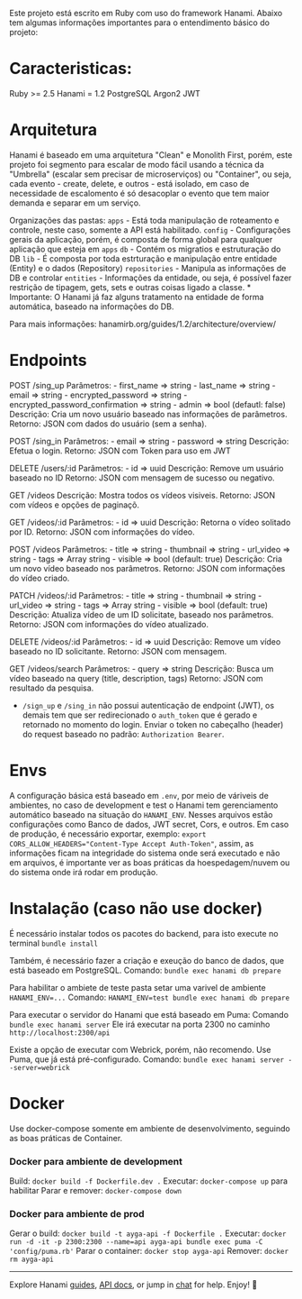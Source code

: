 Este projeto está escrito em Ruby com uso do framework Hanami. Abaixo tem algumas informações importantes para o entendimento básico do projeto:

# Caracteristicas:
Ruby >= 2.5
Hanami = 1.2
PostgreSQL
Argon2
JWT

# Arquitetura
Hanami é baseado em uma arquitetura "Clean" e Monolith First, porém, este projeto foi segmento para escalar de modo fácil usando a técnica da "Umbrella" (escalar sem precisar de microserviços) ou "Container", ou seja, cada evento - create, delete, e outros - está isolado, em caso de necessidade de escalomento é só desacoplar o evento que tem maior demanda e separar em um serviço.

Organizações das pastas:
`apps` - Está toda manipulação de roteamento e controle, neste caso, somente a API está habilitado.
`config` - Configurações gerais da aplicação, porém, é composta de forma global para qualquer aplicação que esteja em `apps`
`db` - Contém os migratios e estruturação do DB
`lib` - É composta por toda estrturação e manipulação entre entidade (Entity) e o dados (Repository)
    `repositories` - Manipula as informações de DB e controlar
    `entities` - Informações da entidade, ou seja, é possível fazer restrição de tipagem, gets, sets e outras coisas ligado a classe.
    * Importante: O Hanami já faz alguns tratamento na entidade de forma automática, baseado na informações do DB.

Para mais informações: hanamirb.org/guides/1.2/architecture/overview/

# Endpoints
POST /sing_up
Parâmetros:
    - first_name => string
    - last_name => string
    - email => string
    - encrypted_password => string
    - encrypted_password_confirmation => string
    - admin => bool (defautl: false)
Descrição: Cria um novo usuário baseado nas informações de parâmetros.
Retorno: JSON com dados do usuário (sem a senha).

POST /sing_in
Parâmetros:
    - email => string
    - password => string
Descrição: Efetua o login.
Retorno: JSON com Token para uso em JWT

DELETE /users/:id
Parâmetros:
    - id => uuid
Descrição: Remove um usuário baseado no ID
Retorno: JSON com mensagem de sucesso ou negativo.

GET /videos
Descrição: Mostra todos os vídeos visiveis.
Retorno: JSON com vídeos e opções de paginaçõ.

GET /videos/:id
Parâmetros:
    - id => uuid
Descrição: Retorna o vídeo solitado por ID.
Retorno: JSON com informações do vídeo.

POST /videos
Parâmetros:
    - title => string
    - thumbnail => string
    - url_video => string
    - tags => Array string
    - visible => bool (default: true)
Descrição: Cria um novo vídeo baseado nos parâmetros.
Retorno: JSON com informações do vídeo criado.

PATCH /videos/:id
Parâmetros:
    - title => string
    - thumbnail => string
    - url_video => string
    - tags => Array string
    - visible => bool (default: true)
Descrição: Atualiza vídeo de um ID solicitate, baseado nos parâmetros.
Retorno: JSON com informações do vídeo atualizado.

DELETE /videos/:id
Parâmetros:
    - id => uuid
Descrição: Remove um vídeo baseado no ID solicitante.
Retorno: JSON com mensagem.

GET /videos/search
Parâmetros:
    - query => string
Descrição: Busca um vídeo baseado na query (title, description, tags)
Retorno: JSON com resultado da pesquisa.

* `/sign_up` e `/sing_in` não possui autenticação de endpoint (JWT), os demais tem que ser redirecionado o `auth_token` que é gerado e retornado no momento do login. Enviar o token no cabeçalho (header) do request baseado no padrão: `Authorization Bearer`.

# Envs
A configuração básica está baseado em `.env`, por meio de váriveis de ambientes, no caso de development e test o Hanami tem gerenciamento automático baseado na situação do `HANAMI_ENV`.
Nesses arquivos estão configurações como Banco de dados, JWT secret, Cors, e outros.
Em caso de produção, é necessário exportar, exemplo: `export CORS_ALLOW_HEADERS="Content-Type Accept Auth-Token"`, assim, as informações ficam na integridade do sistema onde será executado e não em arquivos, é importante ver as boas práticas da hoespedagem/nuvem ou do sistema onde irá rodar em produção. 

# Instalação (caso não use docker)
É necessário instalar todos os pacotes do backend, para isto execute no terminal `bundle install`

Também, é necessário fazer a criação e exeução do banco de dados, que está baseado em PostgreSQL.
Comando: `bundle exec hanami db prepare`

Para habilitar o ambiete de teste pasta setar uma varivel de ambiente `HANAMI_ENV=...`
Comando: `HANAMI_ENV=test bundle exec hanami db prepare`

Para executar o servidor do Hanami que está baseado em Puma:
Comando `bundle exec hanami server` 
Ele irá executar na porta 2300 no caminho `http://localhost:2300/api`

Existe a opção de executar com Webrick, porém, não recomendo. Use Puma, que já está pré-configurado.
Comando: `bundle exec hanami server --server=webrick`

# Docker
Use docker-compose somente em ambiente de desenvolvimento, seguindo as boas práticas de Container.

### Docker para ambiente de development
Build: `docker build -f Dockerfile.dev .`
Executar: `docker-compose up` para habilitar
Parar e remover: `docker-compose down`

### Docker para ambiente de prod
Gerar o build: `docker build -t ayga-api -f Dockerfile .`
Executar: `docker run -d -it -p 2300:2300 --name=api ayga-api bundle exec puma -C 'config/puma.rb'`
Parar o container: `docker stop ayga-api`
Remover: `docker rm ayga-api`

---
Explore Hanami [guides](http://hanamirb.org/guides/), [API docs](http://docs.hanamirb.org/1.2.0/), or jump in [chat](http://chat.hanamirb.org) for help. Enjoy! 🌸
